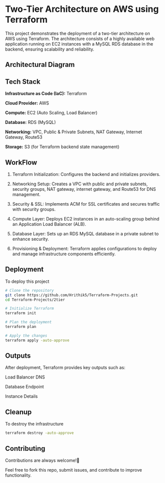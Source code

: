 
# Two-Tier Architecture on AWS using Terraform

This project demonstrates the deployment of a two-tier architecture on AWS using Terraform. The architecture consists of a highly available web application running on EC2 instances with a MySQL RDS database in the backend, ensuring scalability and reliability.

## Architectural Diagram
## Tech Stack

**Infrastructure as Code (IaC):** Terraform

**Cloud Provider:** AWS

**Compute:** EC2 (Auto Scaling, Load Balancer)

**Database:** RDS (MySQL)

**Networking:** VPC, Public & Private Subnets, NAT Gateway, Internet Gateway, Route53

**Storage:** S3 (for Terraform backend state management)






## WorkFlow

1. Terraform Initialization: Configures the backend and initializes providers.

2. Networking Setup: Creates a VPC with public and private subnets, security groups, NAT gateway, internet gateway, and Route53 for DNS management.

3. Security & SSL: Implements ACM for SSL certificates and secures traffic with security groups.

4. Compute Layer: Deploys EC2 instances in an auto-scaling group behind an Application Load Balancer (ALB).

5. Database Layer: Sets up an RDS MySQL database in a private subnet to enhance security.

6. Provisioning & Deployment: Terraform applies configurations to deploy and manage infrastructure components efficiently.
## Deployment

To deploy this project

```bash
# Clone the repository
git clone https://github.com/Hrithik5/Terraform-Projects.git
cd Terraform-Projects/2tier

# Initialize Terraform
terraform init

# Plan the deployment
terraform plan

# Apply the changes
terraform apply -auto-approve
```


## Outputs

After deployment, Terraform provides key outputs such as:

Load Balancer DNS

Database Endpoint

Instance Details
## Cleanup

To destroy the infrastructure

```bash
terraform destroy -auto-approve
```

## Contributing

Contributions are always welcome!🥳

Feel free to fork this repo, submit issues, and contribute to improve functionality.

